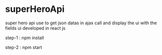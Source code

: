 # superHeroApi
super hero api use to get json datas  in ajax call and display the ui with the fields
ui developed in react js

step-1 : npm install

step-2 : npm start
